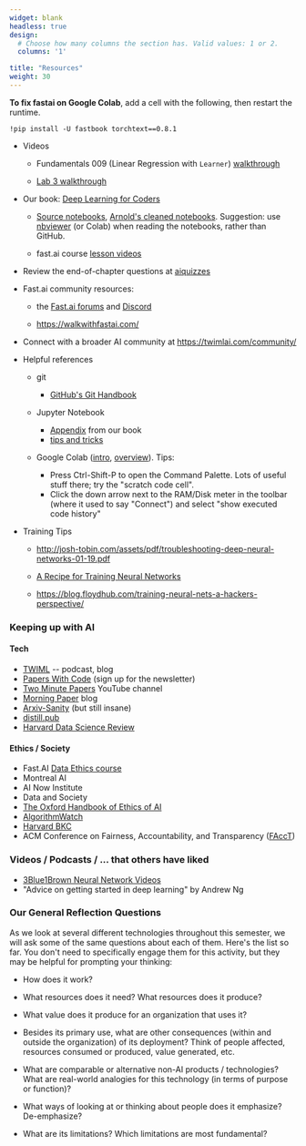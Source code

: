 ```yaml
---
widget: blank
headless: true
design:
  # Choose how many columns the section has. Valid values: 1 or 2.
  columns: '1'

title: "Resources"
weight: 30
---
```


**To fix fastai on Google Colab**, add a cell with the following, then restart the runtime.

`!pip install -U fastbook torchtext==0.8.1`

-   Videos

    -   Fundamentals 009 (Linear Regression with `Learner`) [walkthrough](https://www.youtube.com/playlist?list=PLYvyo-La3zBOvTxiOhy4y6l65TxcUtCuS)

    -   [Lab 3 walkthrough](https://www.youtube.com/playlist?list=PLYvyo-La3zBN8qoyCf3l0RRaopUa0KXPG)

-   Our book: [Deep Learning for Coders](https://www.amazon.com/Deep-Learning-Coders-fastai-PyTorch/dp/1492045527/)

    -   [Source notebooks](https://github.com/fastai/fastbook), [Arnold's cleaned notebooks](https://github.com/kcarnold/fastbook/tree/master/clean). Suggestion: use [nbviewer](https://nbviewer.jupyter.org/) (or Colab) when reading the notebooks, rather than GitHub.

    -   fast.ai course [lesson videos](https://course.fast.ai/videos/)

-   Review the end-of-chapter questions at [aiquizzes](https://aiquizzes.com/)

-   Fast.ai community resources:

    -   the [Fast.ai forums](forums.fast.ai/) and [Discord](https://discord.com/invite/xnpeRdg)

    -   <https://walkwithfastai.com/>

-   Connect with a broader AI community at <https://twimlai.com/community/>

-   Helpful references

    -   git

        -   [GitHub's Git Handbook](https://guides.github.com/introduction/git-handbook/)

    -   Jupyter Notebook

        -   [Appendix](https://nbviewer.jupyter.org/github/fastai/fastbook/blob/master/app_jupyter.ipynb) from our book
        -   [tips and tricks](https://github.com/NirantK/best-of-jupyter)

    -   Google Colab ([intro](https://colab.research.google.com/notebooks/intro.ipynb), [overview](https://colab.research.google.com/notebooks/basic_features_overview.ipynb)). Tips:

        -   Press Ctrl-Shift-P to open the Command Palette. Lots of useful stuff there; try the "scratch code cell".
        -   Click the down arrow next to the RAM/Disk meter in the toolbar (where it used to say "Connect") and select "show executed code history"

-   Training Tips

    -   <http://josh-tobin.com/assets/pdf/troubleshooting-deep-neural-networks-01-19.pdf>

    -   [A Recipe for Training Neural Networks](http://karpathy.github.io/2019/04/25/recipe/)

    -   <https://blog.floydhub.com/training-neural-nets-a-hackers-perspective/>

### Keeping up with AI

#### Tech

-   [TWIML](https://twimlai.com/) -- podcast, blog
-   [Papers With Code](https://paperswithcode.com/) (sign up for the newsletter)
-   [Two Minute Papers](https://www.youtube.com/channel/UCbfYPyITQ-7l4upoX8nvctg) YouTube channel
-   [Morning Paper](https://blog.acolyer.org/) blog
-   [Arxiv-Sanity](http://www.arxiv-sanity.com/) (but still insane)
-   [distill.pub](https://distill.pub/)
-   [Harvard Data Science Review](https://hdsr.mitpress.mit.edu/)

#### Ethics / Society

-   Fast.AI [Data Ethics course](https://ethics.fast.ai/)
-   Montreal AI
-   AI Now Institute
-   Data and Society
-   [The Oxford Handbook of Ethics of AI](https://global.oup.com/academic/product/the-oxford-handbook-of-ethics-of-ai-9780190067397?cc=ca&lang=en&#)
-   [AlgorithmWatch](https://algorithmwatch.org/en/)
-   [Harvard BKC](https://twitter.com/BKCHarvard)
-   ACM Conference on Fairness, Accountability, and Transparency ([FAccT](https://facctconference.org/))

### Videos / Podcasts / ... that others have liked

-   [3Blue1Brown Neural Network Videos](https://www.youtube.com/playlist?list=PLZHQObOWTQDNU6R1_67000Dx_ZCJB-3pi)
-   "Advice on getting started in deep learning" by Andrew Ng

### Our General Reflection Questions

As we look at several different technologies throughout this semester, we will ask some of the same questions about each of them. Here's the list so far. You don't need to specifically engage them for this activity, but they may be helpful for prompting your thinking:

-   How does it work?

-   What resources does it need? What resources does it produce?

-   What value does it produce for an organization that uses it?

-   Besides its primary use, what are other consequences (within and outside the organization) of its deployment? Think of people affected, resources consumed or produced, value generated, etc.

-   What are comparable or alternative non-AI products / technologies? What are real-world analogies for this technology (in terms of purpose or function)?

-   What ways of looking at or thinking about people does it emphasize? De-emphasize?

-   What are its limitations? Which limitations are most fundamental?
